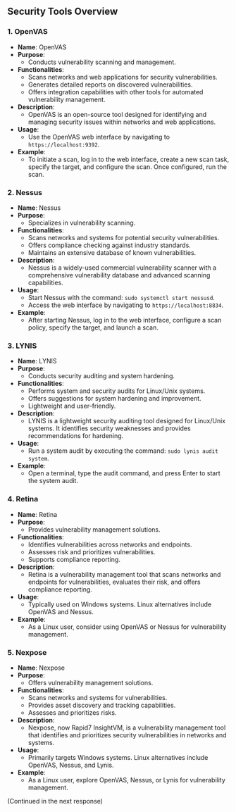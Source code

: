 ## Security Tools Overview

### 1. OpenVAS
- **Name**: OpenVAS
- **Purpose**:
  - Conducts vulnerability scanning and management.
- **Functionalities**:
  - Scans networks and web applications for security vulnerabilities.
  - Generates detailed reports on discovered vulnerabilities.
  - Offers integration capabilities with other tools for automated vulnerability management.
- **Description**:
  - OpenVAS is an open-source tool designed for identifying and managing security issues within networks and web applications.
- **Usage**:
  - Use the OpenVAS web interface by navigating to `https://localhost:9392`.
- **Example**:
  - To initiate a scan, log in to the web interface, create a new scan task, specify the target, and configure the scan. Once configured, run the scan.

### 2. Nessus
- **Name**: Nessus
- **Purpose**:
  - Specializes in vulnerability scanning.
- **Functionalities**:
  - Scans networks and systems for potential security vulnerabilities.
  - Offers compliance checking against industry standards.
  - Maintains an extensive database of known vulnerabilities.
- **Description**:
  - Nessus is a widely-used commercial vulnerability scanner with a comprehensive vulnerability database and advanced scanning capabilities.
- **Usage**:
  - Start Nessus with the command: `sudo systemctl start nessusd`.
  - Access the web interface by navigating to `https://localhost:8834`.
- **Example**:
  - After starting Nessus, log in to the web interface, configure a scan policy, specify the target, and launch a scan.

### 3. LYNIS
- **Name**: LYNIS
- **Purpose**:
  - Conducts security auditing and system hardening.
- **Functionalities**:
  - Performs system and security audits for Linux/Unix systems.
  - Offers suggestions for system hardening and improvement.
  - Lightweight and user-friendly.
- **Description**:
  - LYNIS is a lightweight security auditing tool designed for Linux/Unix systems. It identifies security weaknesses and provides recommendations for hardening.
- **Usage**:
  - Run a system audit by executing the command: `sudo lynis audit system`.
- **Example**:
  - Open a terminal, type the audit command, and press Enter to start the system audit.

### 4. Retina
- **Name**: Retina
- **Purpose**:
  - Provides vulnerability management solutions.
- **Functionalities**:
  - Identifies vulnerabilities across networks and endpoints.
  - Assesses risk and prioritizes vulnerabilities.
  - Supports compliance reporting.
- **Description**:
  - Retina is a vulnerability management tool that scans networks and endpoints for vulnerabilities, evaluates their risk, and offers compliance reporting.
- **Usage**:
  - Typically used on Windows systems. Linux alternatives include OpenVAS and Nessus.
- **Example**:
  - As a Linux user, consider using OpenVAS or Nessus for vulnerability management.

### 5. Nexpose
- **Name**: Nexpose
- **Purpose**:
  - Offers vulnerability management solutions.
- **Functionalities**:
  - Scans networks and systems for vulnerabilities.
  - Provides asset discovery and tracking capabilities.
  - Assesses and prioritizes risks.
- **Description**:
  - Nexpose, now Rapid7 InsightVM, is a vulnerability management tool that identifies and prioritizes security vulnerabilities in networks and systems.
- **Usage**:
  - Primarily targets Windows systems. Linux alternatives include OpenVAS, Nessus, and Lynis.
- **Example**:
  - As a Linux user, explore OpenVAS, Nessus, or Lynis for vulnerability management.

(Continued in the next response)
